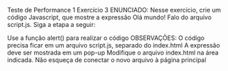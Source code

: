 Teste de Performance 1
Exercício 3
ENUNCIADO:
Nesse exercício, crie um código Javascript, que mostre a expressão Olá mundo! Falo do arquivo script.js. Siga a etapa a seguir:

Use a função alert() para realizar o código
OBSERVAÇÕES:
O código precisa ficar em um arquivo script.js, separado do index.html
A expressão deve ser mostrada em um pop-up
Modifique o arquivo index.html na área indicada.
Não esqueça de conectar o novo arquivo à página principal
